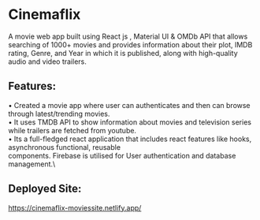# Cinemaflix
A movie web app built using React js , Material UI & OMDb API that allows searching of 1000+ movies and provides information about their plot, IMDB rating, Genre, and Year in which it is published, along with high-quality audio and video trailers.

## Features:

• Created a movie app where user can authenticates and then can browse through latest/trending movies.\
• It uses TMDB API to show information about movies and television series while trailers are fetched from youtube.\
• Its a full-fledged react application that includes react features like hooks, asynchronous functional, reusable\
   components. Firebase is utilised for User authentication and database management.\
## Deployed Site:
https://cinemaflix-moviessite.netlify.app/

